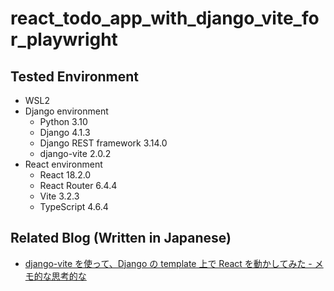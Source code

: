 # react_todo_app_with_django_vite_for_playwright

## Tested Environment

- WSL2
- Django environment
  - Python 3.10
  - Django 4.1.3
  - Django REST framework 3.14.0
  - django-vite 2.0.2
- React environment
  - React 18.2.0
  - React Router 6.4.4
  - Vite 3.2.3
  - TypeScript 4.6.4

## Related Blog (Written in Japanese)

- [django-vite を使って、Django の template 上で React を動かしてみた - メモ的な思考的な](https://thinkami.hatenablog.com/entry/2022/12/06/232643)